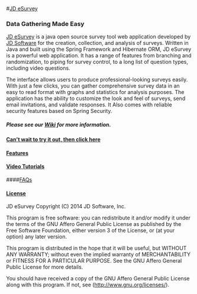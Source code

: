#[JD eSurvey](http://www.jdsoft.com/jdesurvey)
### Data Gathering Made Easy

[JD eSurvey](http://www.jdsoft.com/jdesurvey) is a java open source survey tool web application developed by [JD Software](http://www.jdsoft.com) for the creation, collection, and analysis of surveys. Written in Java and built using the Spring Framework and Hibernate ORM, JD eSurvey is a powerful web application. It has a range of features from branching and randomization, to piping for survey control, to a long list of question types, including video questions.

The interface allows users to produce professional-looking surveys easily. With just a few clicks, you can gather comprehensive survey data in an easy to read format with graphs and statistics for analysis purposes. The application has the ability to customize the look and feel of surveys, send email invitations, and validate responses. It Also comes with reliable security features based on Spring Security.    

##### Please see our [Wiki](https://jdesurvey.codeplex.com/documentation) for more information.

#### [Can't wait to try it out, then click here](https://jdesurvey.codeplex.com/wikipage?title=Developer%20Information)

#### [Features](https://jdesurvey.codeplex.com/wikipage?title=Features)

#### [Video Tutorials](http://www.jdsoft.com/jdesurvey)

####[FAQs](https://jdesurvey.codeplex.com/wikipage?title=Frequently%20Asked%20Questions)


#### [License](https://jdesurvey.codeplex.com/license)

JD eSurvey
Copyright (C) 2014  JD Software, Inc.

This program is free software: you can redistribute it and/or modify
it under the terms of the GNU Affero General Public License as
published by the Free Software Foundation, either version 3 of the
License, or (at your option) any later version.

This program is distributed in the hope that it will be useful,
but WITHOUT ANY WARRANTY; without even the implied warranty of
MERCHANTABILITY or FITNESS FOR A PARTICULAR PURPOSE.  See the
GNU Affero General Public License for more details.

You should have received a copy of the GNU Affero General Public License
along with this program.  If not, see (http://www.gnu.org/licenses/).
